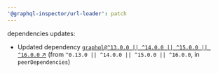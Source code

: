```yaml
---
'@graphql-inspector/url-loader': patch
---
```

dependencies updates:
  - Updated dependency [`graphql@^13.0.0 || ^14.0.0 || ^15.0.0 || ^16.0.0`
    ↗︎](https://www.npmjs.com/package/graphql/v/13.0.0) (from `^0.13.0 || ^14.0.0 || ^15.0.0 ||
    ^16.0.0`, in `peerDependencies`)

